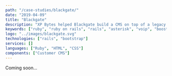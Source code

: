 ```yaml
---
path: "/case-studies/blackgate/"
date: "2019-04-09"
title: "Blackgate"
description: "XP Bytes helped Blackgate build a CMS on top of a legacy system using Ruby on Rails, Bootstrap and custom scripts."
keywords: ["ruby", "ruby on rails", "rails", "asterisk", "voip", "boostrap"]
logo: "../images/blackgate.svg"
technologies: ["rails", "bootstrap"]
services: []
languages: ["Ruby", "HTML", "CSS"]
components: ["Customer CMS"]
---
```


Coming soon...
